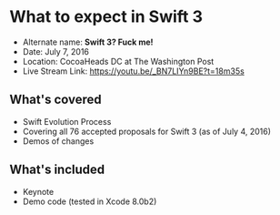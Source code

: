 # What to expect in Swift 3

- Alternate name: **Swift 3? Fuck me!**
- Date: July 7, 2016
- Location: CocoaHeads DC at The Washington Post
- Live Stream Link: https://youtu.be/_BN7LIYn9BE?t=18m35s

## What's covered

- Swift Evolution Process
- Covering all 76 accepted proposals for Swift 3 (as of July 4, 2016)
- Demos of changes

## What's included

- Keynote
- Demo code (tested in Xcode 8.0b2)
